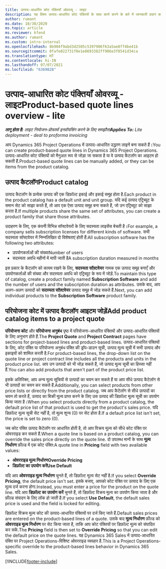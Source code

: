 ```yaml
---
title: उत्पाद-आधारित कोट पंक्तियाँ ओवरव्यू - लाइट
description: यह विषय उत्पाद-आधारित कोट पंक्तियों के साथ कार्य करने के बारे में जानकारी प्रदान करता है.
author: rumant
ms.date: 10/30/2020
ms.topic: article
ms.reviewer: kfend
ms.author: rumant
ms.custom: intro-internal
ms.openlocfilehash: 8b904f9abd3d2505c5397906f63a5ae8ff4be41b
ms.sourcegitcommit: 0fafe022731f0e1e8693382ff906e3f8541d34ca
ms.translationtype: HT
ms.contentlocale: hi-IN
ms.lasthandoff: 07/07/2021
ms.locfileid: "6369828"
---
```

# <a name="product-based-quote-lines-overview---lite"></a><span data-ttu-id="d5e2d-103">उत्पाद-आधारित कोट पंक्तियाँ ओवरव्यू - लाइट</span><span class="sxs-lookup"><span data-stu-id="d5e2d-103">Product-based quote lines overview - lite</span></span>

<span data-ttu-id="d5e2d-104">_**लागू होता है:** लाइट नियोजन-प्रोफार्मा इनवॉयसिंग करने के लिए समझौता_</span><span class="sxs-lookup"><span data-stu-id="d5e2d-104">_**Applies To:** Lite deployment - deal to proforma invoicing_</span></span>

<span data-ttu-id="d5e2d-105">आप Dynamics 365 Project Operations में उत्पाद-आधारित उद्धरण लाइनें बना सकते हैं।</span><span class="sxs-lookup"><span data-stu-id="d5e2d-105">You can create product-based quote lines in Dynamics 365 Project Operations.</span></span> <span data-ttu-id="d5e2d-106">उत्पाद-आधारित कोट पंक्तियों को मैनुअल रूप से जोड़ा जा सकता है या वे उत्पाद कैटलॉग का आइटम हो सकती हैं.</span><span class="sxs-lookup"><span data-stu-id="d5e2d-106">Product-based quote lines can be manually added, or they can be items from the product catalog.</span></span>

## <a name="product-catalog"></a><span data-ttu-id="d5e2d-107">उत्पाद कैटलॉग</span><span class="sxs-lookup"><span data-stu-id="d5e2d-107">Product catalog</span></span>

<span data-ttu-id="d5e2d-108">उत्पाद कैटलॉग के प्रत्येक उत्पाद की एक डिफ़ॉल्ट इकाई और इकाई समूह होता है.</span><span class="sxs-lookup"><span data-stu-id="d5e2d-108">Each product in the product catalog has a default unit and unit group.</span></span> <span data-ttu-id="d5e2d-109">यदि कई उत्पाद एट्रिब्यूट के समान सेट को साझा करते हैं, तो आप एक ऐसा उत्पाद समूह बना सकते हैं, जो उन एट्रिब्यूट को साझा करता है.</span><span class="sxs-lookup"><span data-stu-id="d5e2d-109">If multiple products share the same set of attributes, you can create a product family that share those attributes.</span></span> 

<span data-ttu-id="d5e2d-110">उदाहरण के लिए, एक कंपनी विभिन्न सॉफ्टवेयरों के लिए सदस्यता लाइसेंस बेचती है।</span><span class="sxs-lookup"><span data-stu-id="d5e2d-110">For example, a company sells subscription licenses for different kinds of software.</span></span> <span data-ttu-id="d5e2d-111">सभी सदस्यता सॉफ्टवेयर में निम्नलिखित दो विशेषताएं होती हैं:</span><span class="sxs-lookup"><span data-stu-id="d5e2d-111">All subscription software has the following two attributes:</span></span>

- <span data-ttu-id="d5e2d-112">उपयोगकर्ताओं की संख्या</span><span class="sxs-lookup"><span data-stu-id="d5e2d-112">Number of users</span></span>
- <span data-ttu-id="d5e2d-113">सदस्यता अवधि महीनों में मापी जाती है</span><span class="sxs-lookup"><span data-stu-id="d5e2d-113">A subscription duration measured in months</span></span>

<span data-ttu-id="d5e2d-114">इस प्रकार के कैटलॉग को कायम रखने के लिए, **सदस्यता सॉफ़्टवेयर** नामक एक उत्पाद समूह बनाएँ और उपयोगकर्ताओं की संख्या और सदस्यता अवधि को एट्रिब्यूट के रूप में जोड़ें.</span><span class="sxs-lookup"><span data-stu-id="d5e2d-114">To maintain this type of catalog, create a product family named **Subscription Software** and add the number of users and the subscription duration as attributes.</span></span> <span data-ttu-id="d5e2d-115">उसके बाद, आप अलग-अलग उत्पादों को **सदस्यता सॉफ़्टवेयर** उत्पाद समूह में जोड़ सकते हैं.</span><span class="sxs-lookup"><span data-stu-id="d5e2d-115">Next, you can add individual products to the **Subscription Software** product family.</span></span>

## <a name="add-product-catalog-items-to-a-project-quote"></a><span data-ttu-id="d5e2d-116">परियोजना कोट में उत्पाद कैटलॉग आइटम जोड़ें</span><span class="sxs-lookup"><span data-stu-id="d5e2d-116">Add product catalog items to a project quote</span></span>

<span data-ttu-id="d5e2d-117">**परियोजना कोट** और **परियोजना अनुबंध** पृष्ठ में परियोजना-आधारित पंक्तियों और उत्पाद-आधारित पंक्तियों के लिए अनुभाग होते हैं.</span><span class="sxs-lookup"><span data-stu-id="d5e2d-117">The **Project Quote** and **Project Contract** pages have sections for project-based lines and product-based lines.</span></span> <span data-ttu-id="d5e2d-118">उत्पाद-आधारित पंक्तियों के लिए, कोट पंक्ति या परियोजना अनुबंध पंक्ति की ड्रॉप-डाउन सूची, उत्पाद मूल्य सूची में सभी उत्पाद और इकाइयों को शामिल करती है.</span><span class="sxs-lookup"><span data-stu-id="d5e2d-118">For product-based lines, the drop-down list on the quote line or project contract line includes all the products and units in the product price list.</span></span> <span data-ttu-id="d5e2d-119">आप उन उत्पादों को भी जोड़ सकते हैं, जो उत्पाद मूल्य सूची का हिस्सा नहीं हैं.</span><span class="sxs-lookup"><span data-stu-id="d5e2d-119">You can also add products that aren't part of the product price list.</span></span>

<span data-ttu-id="d5e2d-120">इसके अतिरिक्त, आप अन्य मूल्य सूचियों से उत्पादों का चयन कर सकते हैं या आप सीधे उत्पाद कैटेलॉग से भी उत्पादों का चयन कर सकते हैं.</span><span class="sxs-lookup"><span data-stu-id="d5e2d-120">Additionally, you can select products from other price lists or directly from the product catalog.</span></span> <span data-ttu-id="d5e2d-121">जब आप कैटेलॉग से सीधे उत्पादों का चयन तो करते हैं, उत्पाद का बिक्री मूल्य प्राप्त करने के लिए उस उत्पाद की डिफ़ॉल्ट मूल्य सूची का उपयोग किया जाता है।</span><span class="sxs-lookup"><span data-stu-id="d5e2d-121">When you select products directly from a product catalog, the default price list of that product is used to get the product's sales price.</span></span> <span data-ttu-id="d5e2d-122">यदि डिफ़ॉल्ट मूल्य सूची सेट नहीं है, तो मूल्य शून्य (0) पर सेट होता है.</span><span class="sxs-lookup"><span data-stu-id="d5e2d-122">If a default price list isn't set, the price is set to zero (0).</span></span>

<span data-ttu-id="d5e2d-123">जब कोट पंक्ति उत्पाद कैटेलॉग पर आधारित होती है, तो आप विक्रय मूल्य को सीधे कोट पंक्ति पर ओवरराइड कर सकते हैं.</span><span class="sxs-lookup"><span data-stu-id="d5e2d-123">When a quote line is based on a product catalog, you can override the sales price directly on the quote line.</span></span> <span data-ttu-id="d5e2d-124">दो उपलब्ध मानों के साथ **मूल्य निर्धारण** फ़ील्ड में एक कोट पंक्ति:</span><span class="sxs-lookup"><span data-stu-id="d5e2d-124">A quote line in **Pricing** field with two available values:</span></span>

- <span data-ttu-id="d5e2d-125">**ओवरराइड मूल्य निर्धारण**</span><span class="sxs-lookup"><span data-stu-id="d5e2d-125">**Override Pricing**</span></span>
- <span data-ttu-id="d5e2d-126">**डिफ़ॉल्ट का उपयोग करें**</span><span class="sxs-lookup"><span data-stu-id="d5e2d-126">**Use Default**</span></span>

<span data-ttu-id="d5e2d-127">यदि आप **ओवरराइड मूल्य निर्धारण** चुनते हैं, तो डिफ़ॉल्ट मूल्य सेट नहीं है.</span><span class="sxs-lookup"><span data-stu-id="d5e2d-127">If you select **Override Pricing**, the default price isn't set.</span></span> <span data-ttu-id="d5e2d-128">इसके बजाए, आपको कोट पंक्ति पर उत्पाद के लिए एक मूल्य दर्ज करना होगा.</span><span class="sxs-lookup"><span data-stu-id="d5e2d-128">Instead, you must enter a price for the product on the quote line.</span></span> <span data-ttu-id="d5e2d-129">यदि आप **डिफ़ॉल्ट का उपयोग करें** चुनते हैं, तो डिफ़ॉल्ट विक्रय मूल्य का उपयोग किया जाता है और फ़ील्ड संपादन के लिए लॉक हो जाती है.</span><span class="sxs-lookup"><span data-stu-id="d5e2d-129">If you select **Use Default**, the default sales price is used and the field is locked for editing.</span></span>

<span data-ttu-id="d5e2d-130">डिफ़ॉल्ट विक्रय मूल्य कोट की उत्पाद-आधारित पंक्तियों पर दर्ज किए जाते हैं.</span><span class="sxs-lookup"><span data-stu-id="d5e2d-130">Default sales prices are entered on the product-based lines of a quote.</span></span> <span data-ttu-id="d5e2d-131">उसके बाद **मूल्य निर्धारण** फ़ील्ड को **ओवरराइड मूल्य निर्धारण** पर सेट किया जाता है, ताकि आप कोट पंक्तियों पर डिफ़ॉल्ट मूल्य को संपादित कर सकें.</span><span class="sxs-lookup"><span data-stu-id="d5e2d-131">The **Pricing** field is then set to **Override Pricing** so that you can edit the default price on the quote lines.</span></span> <span data-ttu-id="d5e2d-132">यह Dynamics 365 Sales में उत्पाद-आधारित पंक्ति पर Project Operations-विशिष्ट ओवरराइड व्यवहार है.</span><span class="sxs-lookup"><span data-stu-id="d5e2d-132">This is a Project Operations-specific override to the product-based lines behavior in Dynamics 365 Sales.</span></span>


[!INCLUDE[footer-include](../../includes/footer-banner.md)]